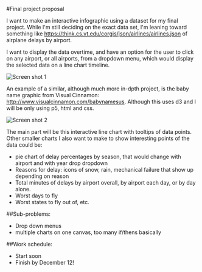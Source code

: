 #Final project proposal

I want to make an interactive infographic using a dataset for my final project. While I'm still deciding on the exact data set, I'm leaning toward something like https://think.cs.vt.edu/corgis/json/airlines/airlines.json of airplane delays by airport.

I want to display the data overtime, and have an option for the user to click on any airport, or all airports, from a dropdown menu, which would display the selected data on a line chart timeline.

![Screen shot 1](https://github.com/kaylarobertson3/kaylarobertson3.github.io/blob/master/FinalProjectProposal/Screen%20Shot%202016-11-13%20at%2011.49.08%20PM.png)

An example of a similar, although much more in-dpth project, is the baby name graphic from Visual Cinnamon: http://www.visualcinnamon.com/babynamesus. Although this uses d3 and I will be only using p5, html and css.

![Screen shot 2](https://github.com/kaylarobertson3/kaylarobertson3.github.io/blob/master/FinalProjectProposal/Screen%20Shot%202016-11-13%20at%2011.58.41%20PM.png)

The main part will be this interactive line chart with tooltips of data points. Other smaller charts I also want to make to show interesting points of the data could be:

* pie chart of delay percentages by season, that would change with airport and with year drop dropdown
* Reasons for delay: icons of snow, rain, mechanical failure that show up depending on reason
* Total minutes of delays by airport overall, by airport each day, or by day alone.
* Worst days to fly
* Worst states to fly out of, etc.

##Sub-problems:
* Drop down menus
* multiple charts on one canvas, too many if/thens basically

##Work schedule:
* Start soon
* Finish by December 12!

